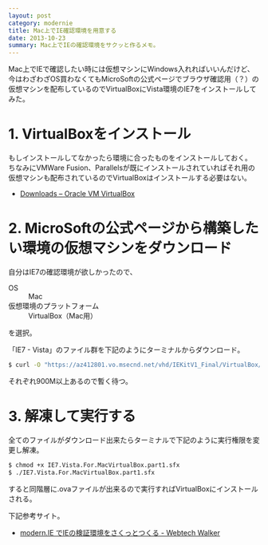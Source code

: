 ```yaml
---
layout: post
category: modernie
title: Mac上でIE確認環境を用意する
date: 2013-10-23
summary: Mac上でIEの確認環境をサクッと作るメモ。
---
```


Mac上でIEで確認したい時には仮想マシンにWindows入れればいいんだけど、今はわざわざOS買わなくてもMicroSoftの公式ページでブラウザ確認用（？）の仮想マシンを配布しているのでVirtualBoxにVista環境のIE7をインストールしてみた。

# 1. VirtualBoxをインストール

もしインストールしてなかったら環境に合ったものをインストールしておく。
ちなみにVMWare Fusion、Parallelsが既にインストールされていればそれ用の仮想マシンも配布されているのでVirtualBoxはインストールする必要はない。

* [Downloads – Oracle VM VirtualBox](https://www.virtualbox.org/wiki/Downloads 'Downloads – Oracle VM VirtualBox')

# 2. MicroSoftの公式ページから構築したい環境の仮想マシンをダウンロード

自分はIE7の確認環境が欲しかったので、

<dl>
	<dt>OS</dt>
	<dd>Mac</dd>
	<dt>仮想環境のプラットフォーム</dt>
	<dd>VirtualBox（Mac用）</dd>
</dl>

を選択。

「IE7 - Vista」のファイル群を下記のようにターミナルからダウンロード。

```bash
$ curl -O "https://az412801.vo.msecnd.net/vhd/IEKitV1_Final/VirtualBox/OSX/IE7_Vista/IE7.Vista.For.MacVirtualBox.part{1.sfx,2.rar,3.rar,4.rar,5.rar}"
```

それぞれ900M以上あるので暫く待つ。

# 3. 解凍して実行する

全てのファイルがダウンロード出来たらターミナルで下記のように実行権限を変更し解凍。

```bash
$ chmod +x IE7.Vista.For.MacVirtualBox.part1.sfx
$ ./IE7.Vista.For.MacVirtualBox.part1.sfx
```
すると同階層に.ovaファイルが出来るので実行すればVirtualBoxにインストールされる。

下記参考サイト。

* [modern.IE でIEの検証環境をさくっとつくる - Webtech Walker](http://webtech-walker.com/archive/2013/04/modern_ie.html 'modern.IE でIEの検証環境をさくっとつくる - Webtech Walker')
